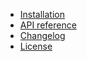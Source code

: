 - [Installation](installation.md)
- [API reference](api/)
- [Changelog](changelog.md)
- [License](license.md)
